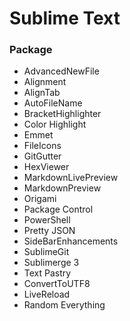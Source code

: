 # Sublime Text

### Package
  - AdvancedNewFile
  - Alignment
  - AlignTab
  - AutoFileName
  - BracketHighlighter
  - Color Highlight
  - Emmet
  - FileIcons
  - GitGutter
  - HexViewer
  - MarkdownLivePreview
  - MarkdownPreview
  - Origami
  - Package Control
  - PowerShell
  - Pretty JSON
  - SideBarEnhancements
  - SublimeGit
  - Sublimerge 3
  - Text Pastry
  - ConvertToUTF8
  - LiveReload
  - Random Everything